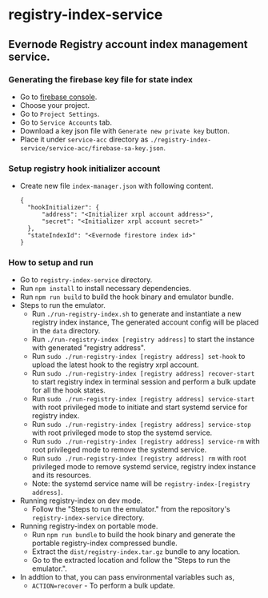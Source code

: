 # registry-index-service
## Evernode Registry account index management service.

### Generating the firebase key file for state index
- Go to [firebase console](https://console.firebase.google.com).
- Choose your project.
- Go to `Project Settings`.
- Go to `Service Accounts` tab.
- Download a key json file with `Generate new private key` button.
- Place it under `service-acc` directory as `./registry-index-service/service-acc/firebase-sa-key.json`.

### Setup registry hook initializer account
- Create new file `index-manager.json` with following content.
  ```
  {
    "hookInitializer": {
        "address": "<Initializer xrpl account address>",
        "secret": "<Initializer xrpl account secret>"
    },
    "stateIndexId": "<Evernode firestore index id>"
  }
  ```

### How to setup and run
- Go to `registry-index-service` directory.
- Run `npm install` to install necessary dependencies.
- Run `npm run build` to build the hook binary and emulator bundle.
- Steps to run the emulator.
  - Run `./run-registry-index.sh` to generate and instantiate a new registry index instance, The generated account config will be placed in the `data` directory.
  - Run `./run-registry-index [registry address]` to start the instance with generated "registry address".
  - Run `sudo ./run-registry-index [registry address] set-hook` to upload the latest hook to the registry xrpl account.
  - Run `sudo ./run-registry-index [registry address] recover-start` to start registry index in terminal session and perform a bulk update for all the hook states.
  - Run `sudo ./run-registry-index [registry address] service-start` with root privileged mode to initiate and start systemd service for registry index.
  - Run `sudo ./run-registry-index [registry address] service-stop` with root privileged mode to stop the systemd service.
  - Run `sudo ./run-registry-index [registry address] service-rm` with root privileged mode to remove the systemd service.
  - Run `sudo ./run-registry-index [registry address] rm` with root privileged mode to remove systemd service, registry index instance and its resources.
  - Note: the systemd service name will be `registry-index-[registry address]`.
- Running registry-index on dev mode.
  - Follow the "Steps to run the emulator." from the repository's `registry-index-service` directory.
- Running registry-index on portable mode.
  - Run `npm run bundle` to build the hook binary and generate the portable registry-index compressed bundle.
  - Extract the `dist/registry-index.tar.gz` bundle to any location.
  - Go to the extracted location and follow the "Steps to run the emulator.".
- In addtion to that, you can pass environmental variables such as,
  - `ACTION=recover` - To perform a bulk update.
